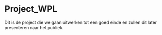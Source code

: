 # Project_WPL
Dit is de project die we gaan uitwerken tot een goed einde en zullen dit later presenteren naar het publiek.
